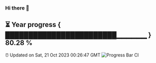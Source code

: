 ### Hi there 👋
⏳ Year progress { ████████████████████████▁▁▁▁▁▁ } 80.28 %
---
⏰ Updated on Sat, 21 Oct 2023 00:26:47 GMT
![Progress Bar CI](https://github.com/Moyi321/Moyi321/workflows/Progress%20Bar%20CI/badge.svg)
